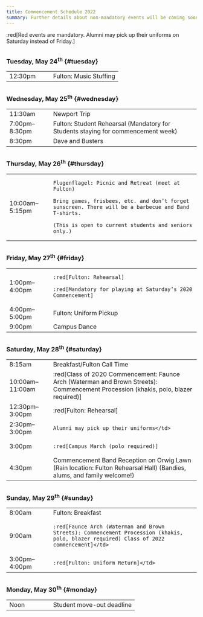 ```yaml
---
title: Commencement Schedule 2022
summary: Further details about non-mandatory events will be coming soon. Exact timing is subject to change.
---
```


:red[Red events are mandatory. Alumni may pick up their uniforms on Saturday instead of Friday.]

<style>
td > p { margin-bottom: 0.5rem }
td > p:last-child { margin: 0 }
tr:last-child td { border-bottom: none }
h3 { margin-top: 2rem }
</style>

### Tuesday, May 24<sup>th</sup> {#tuesday}

<table class="table">
<tr>
  <td style="width: 100px">12:30pm</td>
  <td>Fulton: Music Stuffing</td>
</tr>
</table>

### Wednesday, May 25<sup>th</sup> {#wednesday}

<table class="table">
<tr>
  <td style="width: 100px">11:30am</td>
  <td>Newport Trip</td>
</tr>
<tr>
  <td>7:00pm–8:30pm</td>
  <td>Fulton: Student Rehearsal (Mandatory for Students staying for commencement week)</td>
</tr>
<tr>
  <td>8:30pm</td>
  <td>Dave and Busters</td>
</tr>
</table>

### Thursday, May 26<sup>th</sup> {#thursday}

<table class="table">
<tr>
  <td style="width: 100px">10:00am–5:15pm</td>
  <td>

    Flugenflagel: Picnic and Retreat (meet at Fulton)

    Bring games, frisbees, etc. and don’t forget sunscreen. There will be a barbecue and Band T-shirts.

    (This is open to current students and seniors only.)

  </td>
</tr>
</table>

### Friday, May 27<sup>th</sup> {#friday}

<table class="table">
<tr>
  <td style="width: 100px">1:00pm–4:00pm</td>
  <td>

    :red[Fulton: Rehearsal]

    :red[Mandatory for playing at Saturday’s 2020 Commencement]

  </td>
</tr>
<tr>
  <td>4:00pm–5:00pm</td>
  <td>Fulton: Uniform Pickup</td>
</tr>
<tr>
  <td>9:00pm</td>
  <td>Campus Dance</td>
</tr>
</table>

### Saturday, May 28<sup>th</sup> {#saturday}

<table class="table">
<tr>
  <td style="width: 100px">8:15am</td>
  <td>Breakfast/Fulton Call Time</td>
</tr>
<tr>
  <td>10:00am–11:00am</td>
  <td>
  
  :red[Class of 2020 Commencement: Faunce Arch (Waterman and Brown Streets): Commencement Procession (khakis, polo, blazer required)]</td>
</tr>
<tr>
  <td>12:30pm–3:00pm</td>
  <td>
  
  :red[Fulton: Rehearsal]</td>
</tr>
<tr>
  <td>2:30pm–3:00pm</td>
  <td>

    Alumni may pick up their uniforms</td>

</tr>
<tr>
  <td>3:00pm</td>
  <td>
  
    :red[Campus March (polo required)]
  
  </td>
</tr>
<tr>
  <td>4:30pm</td>
  <td>Commencement Band Reception on Orwig Lawn (Rain location: Fulton Rehearsal Hall) (Bandies, alums, and family welcome!)</td>
</tr>
</table>

### Sunday, May 29<sup>th</sup> {#sunday}

<table class="table">
<tr>
  <td style="width: 100px">8:00am</td>
  <td>Fulton: Breakfast</td>
</tr>
<tr>
  <td>9:00am</td>
  <td>
  
    :red[Faunce Arch (Waterman and Brown Streets): Commencement Procession (khakis, polo, blazer required) Class of 2022 commencement]</td>
</tr>
<tr>
  <td>3:00pm–4:00pm</td>
  <td>
  
    :red[Fulton: Uniform Return]</td>
</tr>
</table>

### Monday, May 30<sup>th</sup> {#monday}

<table class="table">
<tr>
  <td style="width: 100px">Noon</td>
  <td>Student move-out deadline</td>
</tr>
</table>
